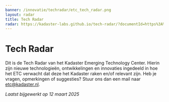 ```yaml
---
banner: /innovatie/techradar/etc_tech_radar.png
layout: radar
title: Tech Radar
radar: https://kadaster-labs.github.io/tech-radar/?documentId=https%3A%2F%2Fraw.githubusercontent.com%2Fkadaster-labs%2Ftech-radar%2Fmaster%2Fcontent%2Fdata.json
---
```

# Tech Radar

Dit is de Tech Radar van het Kadaster Emerging Technology Center.
Hierin zijn nieuwe technologieën, ontwikkelingen en innovaties ingedeeld in hoe het ETC verwacht dat deze het Kadaster raken en/of relevant zijn. Heb je vragen, opmerkingen of suggesties? Stuur ons dan een mail naar [etc@kadaster.nl](mailto:etc@kadaster.nl).

_Laatst bijgewerkt op 12 maart 2025_
